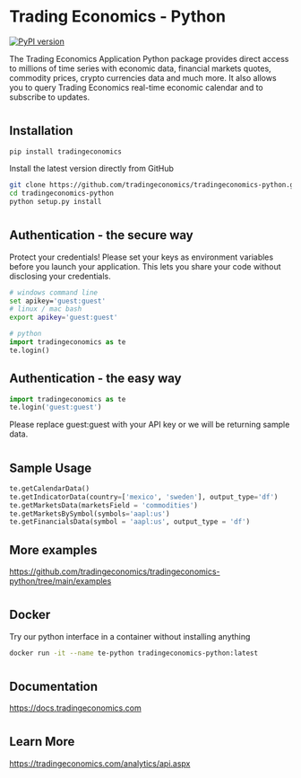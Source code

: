 
# Trading Economics - Python

[![PyPI version](https://img.shields.io/pypi/v/tradingeconomics.svg)](https://pypi.org/project/tradingeconomics/)

The Trading Economics Application Python package provides direct access to millions of time series with economic data, financial markets quotes, commodity prices, crypto currencies data and much more. It also allows you to query Trading Economics  real-time economic calendar and to subscribe to updates. 

#

## Installation


```bash
pip install tradingeconomics
```

Install the latest version directly from GitHub 

```bash
git clone https://github.com/tradingeconomics/tradingeconomics-python.git
cd tradingeconomics-python
python setup.py install
```

#

## Authentication - the secure way

Protect your credentials! Please set your keys as environment variables before you launch your application. This lets you share your code without disclosing your credentials.

```bash
# windows command line
set apikey='guest:guest'
# linux / mac bash
export apikey='guest:guest'
```

```python
# python
import tradingeconomics as te
te.login()
```

## Authentication - the easy way

```python
import tradingeconomics as te
te.login('guest:guest')
```
Please replace guest:guest with your API key or we will be returning sample data.

#

## Sample Usage

```python
te.getCalendarData()
te.getIndicatorData(country=['mexico', 'sweden'], output_type='df')
te.getMarketsData(marketsField = 'commodities')
te.getMarketsBySymbol(symbols='aapl:us')
te.getFinancialsData(symbol = 'aapl:us', output_type = 'df')
```

## More examples

https://github.com/tradingeconomics/tradingeconomics-python/tree/main/examples

#

## Docker

Try our python interface in a container without installing anything

```bash
docker run -it --name te-python tradingeconomics-python:latest
```
#

## Documentation

https://docs.tradingeconomics.com


#

## Learn More

https://tradingeconomics.com/analytics/api.aspx

